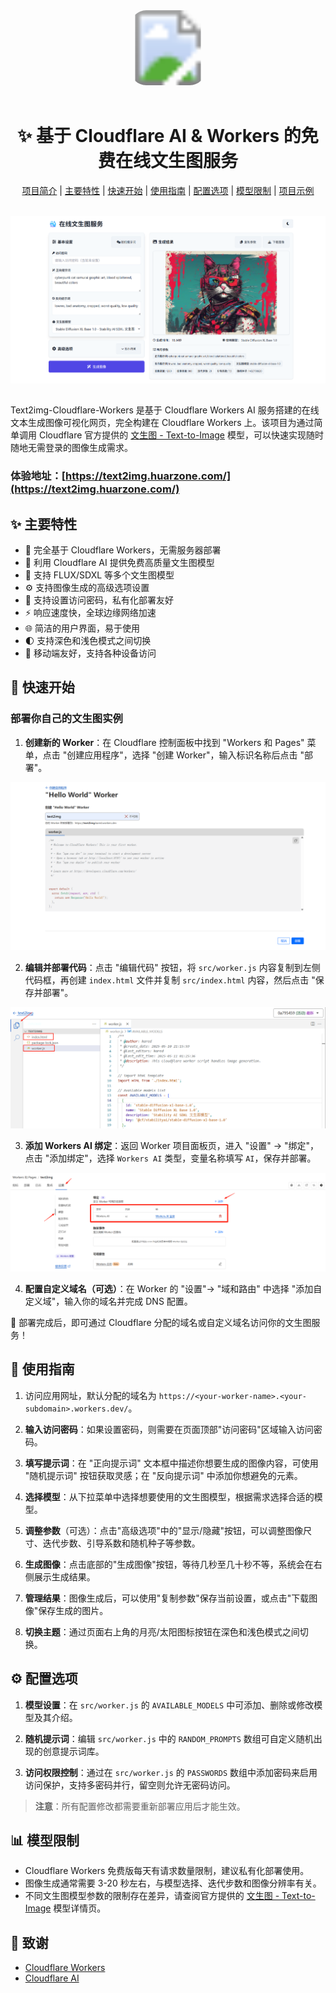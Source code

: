 <div align="center">
  <svg width="120" height="120" viewBox="0 0 120 120" xmlns="http://www.w3.org/2000/svg">
    <defs>
      <clipPath id="rounded-clip">
        <rect x="0" y="0" width="120" height="120" rx="25" ry="25"/>
      </clipPath>
    </defs>
    <image width="120" height="120" 
          xlink:href="public/cat1.png" 
          clip-path="url(#rounded-clip)"/>
  </svg>
</div>

</br>

<div align="center">
  <h1>
    ✨ 基于 Cloudflare AI & Workers 的免费在线文生图服务 </br>
  </h1>
</div>

<div align="center">

[项目简介](#📚-项目简介) |
[主要特性](#✨-主要特性) |
[快速开始](#🚀-快速开始) |
[使用指南](#📝-使用指南) |
[配置选项](#⚙️-配置选项) |
[模型限制](#📊-模型限制) |
[项目示例](https://text2img.huarzone.com/)

</div>

</br>

<picture>
  <source media="(prefers-color-scheme: dark)" srcset="public/top-dark.png">
  <img alt="应用截图" src="public/top.png">
</picture>

</br>

## 

Text2img-Cloudflare-Workers 是基于 Cloudflare Workers AI 服务搭建的在线文本生成图像可视化网页，完全构建在 Cloudflare Workers 上。该项目为通过简单调用 Cloudflare 官方提供的 [文生图 - Text-to-Image](https://developers.cloudflare.com/workers-ai/models/) 模型，可以快速实现随时随地无需登录的图像生成需求。

### 体验地址：[https://text2img.huarzone.com/](https://text2img.huarzone.com/)

## ✨ 主要特性

- 🚀 完全基于 Cloudflare Workers，无需服务器部署
- 🎨 利用 Cloudflare AI 提供免费高质量文生图模型
- 🐳 支持 FLUX/SDXL 等多个文生图模型
- ⚙️ 支持图像生成的高级选项设置
- 🤗 支持设置访问密码，私有化部署友好
- ⚡ 响应速度快，全球边缘网络加速
- 🌐 简洁的用户界面，易于使用
- 🌓 支持深色和浅色模式之间切换
- 📱 移动端友好，支持各种设备访问

## 🚀 快速开始

### 部署你自己的文生图实例

1. **创建新的 Worker**：在 Cloudflare 控制面板中找到 "Workers 和 Pages" 菜单，点击 "创建应用程序"，选择 "创建 Worker"，输入标识名称后点击 "部署"。

![创建项目](public/create.png)

2. **编辑并部署代码**：点击 "编辑代码" 按钮，将 `src/worker.js` 内容复制到左侧代码框，再创建 `index.html` 文件并复制 `src/index.html` 内容，然后点击 "保存并部署"。

![编辑代码](public/edit.png)

3. **添加 Workers AI 绑定**：返回 Worker 项目面板页，进入 "设置" -> "绑定"，点击 "添加绑定"，选择 `Workers AI` 类型，变量名称填写 `AI`，保存并部署。

![添加绑定](public/ai.png)

4. **配置自定义域名（可选）**：在 Worker 的 "设置"-> "域和路由" 中选择 "添加自定义域"，输入你的域名并完成 DNS 配置。

🎉 部署完成后，即可通过 Cloudflare 分配的域名或自定义域名访问你的文生图服务！

## 📝 使用指南

1. 访问应用网址，默认分配的域名为 `https://<your-worker-name>.<your-subdomain>.workers.dev/`。

2. **输入访问密码**：如果设置密码，则需要在页面顶部"访问密码"区域输入访问密码。

2. **填写提示词**：在 "正向提示词" 文本框中描述你想要生成的图像内容，可使用 "随机提示词" 按钮获取灵感；在 "反向提示词" 中添加你想避免的元素。

3. **选择模型**：从下拉菜单中选择想要使用的文生图模型，根据需求选择合适的模型。

4. **调整参数**（可选）：点击"高级选项"中的"显示/隐藏"按钮，可以调整图像尺寸、迭代步数、引导系数和随机种子等参数。

5. **生成图像**：点击底部的"生成图像"按钮，等待几秒至几十秒不等，系统会在右侧展示生成结果。

7. **管理结果**：图像生成后，可以使用"复制参数"保存当前设置，或点击"下载图像"保存生成的图片。

8. **切换主题**：通过页面右上角的月亮/太阳图标按钮在深色和浅色模式之间切换。

## ⚙️ 配置选项

1. **模型设置**：在 `src/worker.js` 的 `AVAILABLE_MODELS` 中可添加、删除或修改模型及其介绍。

2. **随机提示词**：编辑 `src/worker.js` 中的 `RANDOM_PROMPTS` 数组可自定义随机出现的创意提示词库。

3. **访问权限控制**：通过在 `src/worker.js` 的 `PASSWORDS` 数组中添加密码来启用访问保护，支持多密码并行，留空则允许无密码访问。

> **注意**：所有配置修改都需要重新部署应用后才能生效。

## 📊 模型限制

- Cloudflare Workers 免费版每天有请求数量限制，建议私有化部署使用。
- 图像生成通常需要 3-20 秒左右，与模型选择、迭代步数和图像分辨率有关。
- 不同文生图模型参数的限制存在差异，请查阅官方提供的 [文生图 - Text-to-Image](https://developers.cloudflare.com/workers-ai/models/) 模型详情页。


## 🙏 致谢

- [Cloudflare Workers](https://workers.cloudflare.com/)
- [Cloudflare AI](https://developers.cloudflare.com/workers-ai/)


